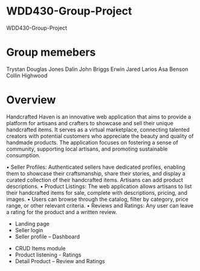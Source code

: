 # WDD430-Group-Project
WDD430-Group-Project

# Group memebers
Trystan Douglas Jones
Dalin John Briggs
Erwin Jared Larios
Asa Benson
Collin Highwood

# Overview
Handcrafted Haven is an innovative web application that aims to provide a platform for artisans and crafters to showcase and sell their unique handcrafted items. It serves as a virtual marketplace, connecting talented creators with potential customers who appreciate the beauty and quality of handmade products. The application focuses on fostering a sense of community, supporting local artisans, and promoting sustainable consumption.

•	Seller Profiles: Authenticated sellers have dedicated profiles, enabling them to showcase their craftsmanship, share their stories, and display a curated collection of their handcrafted items. Artisans can add product descriptions.
•	Product Listings: The web application allows artisans to list their handcrafted items for sale, complete with descriptions, pricing, and images.
•	Users can browse through the catalog, filter by category, price range, or other relevant criteria.
•	Reviews and Ratings: Any user can leave a rating for the product and a written review.

- Landing page
- Seller login
- Seller profile – Dashboard
 *	CRUD Items module
 * Product listening - Ratings
 * Detail Product – Review and Ratings
